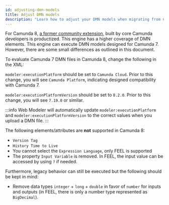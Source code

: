 ```yaml
---
id: adjusting-dmn-models
title: Adjust DMN models
description: "Learn how to adjust your DMN models when migrating from Camunda 7 to Camunda 8."
---
```


For Camunda 8, [a former community extension](https://github.com/camunda-community-hub/dmn-scala), built by core Camunda developers is productized. This engine has a higher coverage of DMN elements. This engine can execute DMN models designed for Camunda 7. However, there are some small differences as outlined in this document.

To evaluate Camunda 7 DMN files in Camunda 8, change the following in the XML:

`modeler:executionPlatform` should be set to `Camunda Cloud`. Prior to this change, you will see `Camunda Platform`, indicating designed compatibility with Camunda 7.

`modeler:executionPlatformVersion` should be set to `8.2.0`. Prior to this change, you will see `7.19.0` or similar.

:::info
Web Modeler will automatically update `modeler:executionPlatform` and `modeler:executionPlatformVersion` to the correct values when you upload a DMN file.
:::

The following elements/attributes are **not** supported in Camunda 8:

- `Version Tag`
- `History Time to Live`
- You cannot select the `Expression Language`, only FEEL is supported
- The property `Input Variable` is removed. In FEEL, the input value can be accessed by using `?` if needed.

Furthermore, legacy behavior can still be executed but the following should be kept in mind:

- Remove data types `integer` + `long` + `double` in favor of `number` for inputs and outputs (in FEEL, there is only a number type represented as `BigDecimal`).
